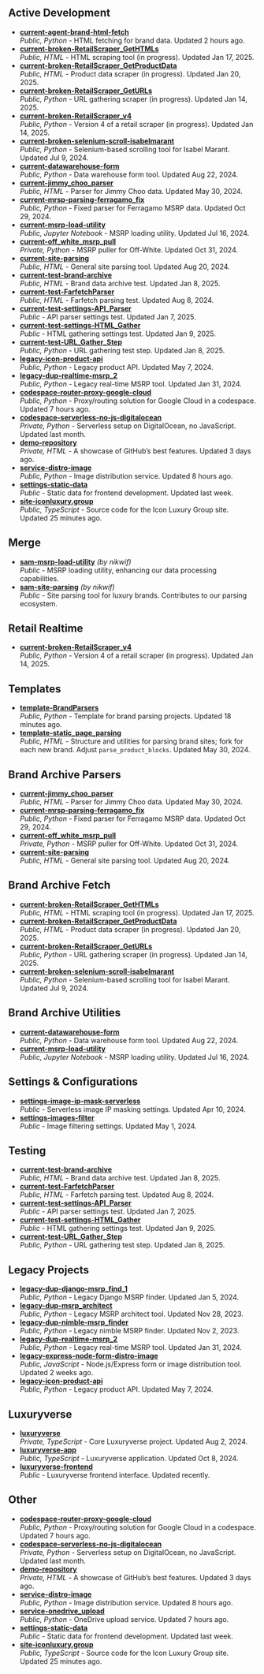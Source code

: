 ## Active Development
- **[current-agent-brand-html-fetch](https://github.com/iconluxurygroup/current-agent-brand-html-fetch)**  
  *Public, Python* - HTML fetching for brand data. Updated 2 hours ago.
- **[current-broken-RetailScraper_GetHTMLs](https://github.com/iconluxurygroup/current-broken-RetailScraper_GetHTMLs)**  
  *Public, HTML* - HTML scraping tool (in progress). Updated Jan 17, 2025.
- **[current-broken-RetailScraper_GetProductData](https://github.com/iconluxurygroup/current-broken-RetailScraper_GetProductData)**  
  *Public, HTML* - Product data scraper (in progress). Updated Jan 20, 2025.
- **[current-broken-RetailScraper_GetURLs](https://github.com/iconluxurygroup/current-broken-RetailScraper_GetURLs)**  
  *Public, Python* - URL gathering scraper (in progress). Updated Jan 14, 2025.
- **[current-broken-RetailScraper_v4](https://github.com/iconluxurygroup/current-broken-RetailScraper_v4)**  
  *Public, Python* - Version 4 of a retail scraper (in progress). Updated Jan 14, 2025.
- **[current-broken-selenium-scroll-isabelmarant](https://github.com/iconluxurygroup/current-broken-selenium-scroll-isabelmarant)**  
  *Public, Python* - Selenium-based scrolling tool for Isabel Marant. Updated Jul 9, 2024.
- **[current-datawarehouse-form](https://github.com/iconluxurygroup/current-datawarehouse-form)**  
  *Public, Python* - Data warehouse form tool. Updated Aug 22, 2024.
- **[current-jimmy_choo_parser](https://github.com/iconluxurygroup/current-jimmy_choo_parser)**  
  *Public, HTML* - Parser for Jimmy Choo data. Updated May 30, 2024.
- **[current-mrsp-parsing-ferragamo_fix](https://github.com/iconluxurygroup/current-mrsp-parsing-ferragamo_fix)**  
  *Public, Python* - Fixed parser for Ferragamo MSRP data. Updated Oct 29, 2024.
- **[current-msrp-load-utility](https://github.com/iconluxurygroup/current-msrp-load-utility)**  
  *Public, Jupyter Notebook* - MSRP loading utility. Updated Jul 16, 2024.
- **[current-off_white_msrp_pull](https://github.com/iconluxurygroup/current-off_white_msrp_pull)**  
  *Private, Python* - MSRP puller for Off-White. Updated Oct 31, 2024.
- **[current-site-parsing](https://github.com/iconluxurygroup/current-site-parsing)**  
  *Public, HTML* - General site parsing tool. Updated Aug 20, 2024.
- **[current-test-brand-archive](https://github.com/iconluxurygroup/current-test-brand-archive)**  
  *Public, HTML* - Brand data archive test. Updated Jan 8, 2025.
- **[current-test-FarfetchParser](https://github.com/iconluxurygroup/current-test-FarfetchParser)**  
  *Public, HTML* - Farfetch parsing test. Updated Aug 8, 2024.
- **[current-test-settings-API_Parser](https://github.com/iconluxurygroup/current-test-settings-API_Parser)**  
  *Public* - API parser settings test. Updated Jan 7, 2025.
- **[current-test-settings-HTML_Gather](https://github.com/iconluxurygroup/current-test-settings-HTML_Gather)**  
  *Public* - HTML gathering settings test. Updated Jan 9, 2025.
- **[current-test-URL_Gather_Step](https://github.com/iconluxurygroup/current-test-URL_Gather_Step)**  
  *Public, Python* - URL gathering test step. Updated Jan 8, 2025.
- **[legacy-icon-product-api](https://github.com/iconluxurygroup/legacy-icon-product-api)**  
  *Public, Python* - Legacy product API. Updated May 7, 2024.
- **[legacy-dup-realtime-msrp_2](https://github.com/iconluxurygroup/legacy-dup-realtime-msrp_2)**  
  *Public, Python* - Legacy real-time MSRP tool. Updated Jan 31, 2024.
- **[codespace-router-proxy-google-cloud](https://github.com/iconluxurygroup/codespace-router-proxy-google-cloud)**  
  *Public, Python* - Proxy/routing solution for Google Cloud in a codespace. Updated 7 hours ago.
- **[codespace-serverless-no-js-digitalocean](https://github.com/iconluxurygroup/codespace-serverless-no-js-digitalocean)**  
  *Private, Python* - Serverless setup on DigitalOcean, no JavaScript. Updated last month.
- **[demo-repository](https://github.com/iconluxurygroup/demo-repository)**  
  *Private, HTML* - A showcase of GitHub’s best features. Updated 3 days ago.
- **[service-distro-image](https://github.com/iconluxurygroup/service-distro-image)**  
  *Public, Python* - Image distribution service. Updated 8 hours ago.
- **[settings-static-data](https://github.com/iconluxurygroup/settings-static-data)**  
  *Public* - Static data for frontend development. Updated last week.
- **[site-iconluxury.group](https://github.com/iconluxurygroup/site-iconluxury.group)**  
  *Public, TypeScript* - Source code for the Icon Luxury Group site. Updated 25 minutes ago.
    
## Merge
- **[sam-msrp-load-utility](https://github.com/nikwif/sam-msrp-load-utility)** *(by nikwif)*  
  *Public* - MSRP loading utility, enhancing our data processing capabilities.
- **[sam-site-parsing](https://github.com/nikwif/sam-site-parsing)** *(by nikwif)*  
  *Public* - Site parsing tool for luxury brands. Contributes to our parsing ecosystem.

## Retail Realtime
- **[current-broken-RetailScraper_v4](https://github.com/iconluxurygroup/current-broken-RetailScraper_v4)**  
  *Public, Python* - Version 4 of a retail scraper (in progress). Updated Jan 14, 2025.

## Templates
- **[template-BrandParsers](https://github.com/iconluxurygroup/template-BrandParsers)**  
  *Public, Python* - Template for brand parsing projects. Updated 18 minutes ago.
- **[template-static_page_parsing](https://github.com/iconluxurygroup/template-static_page_parsing)**  
  *Public, HTML* - Structure and utilities for parsing brand sites; fork for each new brand. Adjust `parse_product_blocks`. Updated May 30, 2024.

## Brand Archive Parsers
- **[current-jimmy_choo_parser](https://github.com/iconluxurygroup/current-jimmy_choo_parser)**  
  *Public, HTML* - Parser for Jimmy Choo data. Updated May 30, 2024.
- **[current-mrsp-parsing-ferragamo_fix](https://github.com/iconluxurygroup/current-mrsp-parsing-ferragamo_fix)**  
  *Public, Python* - Fixed parser for Ferragamo MSRP data. Updated Oct 29, 2024.
- **[current-off_white_msrp_pull](https://github.com/iconluxurygroup/current-off_white_msrp_pull)**  
  *Private, Python* - MSRP puller for Off-White. Updated Oct 31, 2024.
- **[current-site-parsing](https://github.com/iconluxurygroup/current-site-parsing)**  
  *Public, HTML* - General site parsing tool. Updated Aug 20, 2024.

## Brand Archive Fetch
- **[current-broken-RetailScraper_GetHTMLs](https://github.com/iconluxurygroup/current-broken-RetailScraper_GetHTMLs)**  
  *Public, HTML* - HTML scraping tool (in progress). Updated Jan 17, 2025.
- **[current-broken-RetailScraper_GetProductData](https://github.com/iconluxurygroup/current-broken-RetailScraper_GetProductData)**  
  *Public, HTML* - Product data scraper (in progress). Updated Jan 20, 2025.
- **[current-broken-RetailScraper_GetURLs](https://github.com/iconluxurygroup/current-broken-RetailScraper_GetURLs)**  
  *Public, Python* - URL gathering scraper (in progress). Updated Jan 14, 2025.
- **[current-broken-selenium-scroll-isabelmarant](https://github.com/iconluxurygroup/current-broken-selenium-scroll-isabelmarant)**  
  *Public, Python* - Selenium-based scrolling tool for Isabel Marant. Updated Jul 9, 2024.

## Brand Archive Utilities
- **[current-datawarehouse-form](https://github.com/iconluxurygroup/current-datawarehouse-form)**  
  *Public, Python* - Data warehouse form tool. Updated Aug 22, 2024.
- **[current-msrp-load-utility](https://github.com/iconluxurygroup/current-msrp-load-utility)**  
  *Public, Jupyter Notebook* - MSRP loading utility. Updated Jul 16, 2024.

## Settings & Configurations
- **[settings-image-ip-mask-serverless](https://github.com/iconluxurygroup/settings-image-ip-mask-serverless)**  
  *Public* - Serverless image IP masking settings. Updated Apr 10, 2024.
- **[settings-images-filter](https://github.com/iconluxurygroup/settings-images-filter)**  
  *Public* - Image filtering settings. Updated May 1, 2024.

## Testing
- **[current-test-brand-archive](https://github.com/iconluxurygroup/current-test-brand-archive)**  
  *Public, HTML* - Brand data archive test. Updated Jan 8, 2025.
- **[current-test-FarfetchParser](https://github.com/iconluxurygroup/current-test-FarfetchParser)**  
  *Public, HTML* - Farfetch parsing test. Updated Aug 8, 2024.
- **[current-test-settings-API_Parser](https://github.com/iconluxurygroup/current-test-settings-API_Parser)**  
  *Public* - API parser settings test. Updated Jan 7, 2025.
- **[current-test-settings-HTML_Gather](https://github.com/iconluxurygroup/current-test-settings-HTML_Gather)**  
  *Public* - HTML gathering settings test. Updated Jan 9, 2025.
- **[current-test-URL_Gather_Step](https://github.com/iconluxurygroup/current-test-URL_Gather_Step)**  
  *Public, Python* - URL gathering test step. Updated Jan 8, 2025.

## Legacy Projects
- **[legacy-dup-django-msrp_find_1](https://github.com/iconluxurygroup/legacy-dup-django-msrp_find_1)**  
  *Public, Python* - Legacy Django MSRP finder. Updated Jan 5, 2024.
- **[legacy-dup-msrp_architect](https://github.com/iconluxurygroup/legacy-dup-msrp_architect)**  
  *Public, Python* - Legacy MSRP architect tool. Updated Nov 28, 2023.
- **[legacy-dup-nimble-msrp_finder](https://github.com/iconluxurygroup/legacy-dup-nimble-msrp_finder)**  
  *Public, Python* - Legacy nimble MSRP finder. Updated Nov 2, 2023.
- **[legacy-dup-realtime-msrp_2](https://github.com/iconluxurygroup/legacy-dup-realtime-msrp_2)**  
  *Public, Python* - Legacy real-time MSRP tool. Updated Jan 31, 2024.
- **[legacy-express-node-form-distro-image](https://github.com/iconluxurygroup/legacy-express-node-form-distro-image)**  
  *Public, JavaScript* - Node.js/Express form or image distribution tool. Updated 2 weeks ago.
- **[legacy-icon-product-api](https://github.com/iconluxurygroup/legacy-icon-product-api)**  
  *Public, Python* - Legacy product API. Updated May 7, 2024.

## Luxuryverse 
- **[luxuryverse](https://github.com/iconluxurygroup/luxuryverse)**  
  *Private, TypeScript* - Core Luxuryverse project. Updated Aug 2, 2024.
- **[luxuryverse-app](https://github.com/iconluxurygroup/luxuryverse-app)**  
  *Public, TypeScript* - Luxuryverse application. Updated Oct 8, 2024.
- **[luxuryverse-frontend](https://github.com/iconluxurygroup/luxuryverse-frontend)**  
  *Public* - Luxuryverse frontend interface. Updated recently.

## Other
- **[codespace-router-proxy-google-cloud](https://github.com/iconluxurygroup/codespace-router-proxy-google-cloud)**  
  *Public, Python* - Proxy/routing solution for Google Cloud in a codespace. Updated 7 hours ago.
- **[codespace-serverless-no-js-digitalocean](https://github.com/iconluxurygroup/codespace-serverless-no-js-digitalocean)**  
  *Private, Python* - Serverless setup on DigitalOcean, no JavaScript. Updated last month.
- **[demo-repository](https://github.com/iconluxurygroup/demo-repository)**  
  *Private, HTML* - A showcase of GitHub’s best features. Updated 3 days ago.
- **[service-distro-image](https://github.com/iconluxurygroup/service-distro-image)**  
  *Public, Python* - Image distribution service. Updated 8 hours ago.
- **[service-onedrive_upload](https://github.com/iconluxurygroup/service-onedrive_upload)**  
  *Public, Python* - OneDrive upload service. Updated 7 hours ago.
- **[settings-static-data](https://github.com/iconluxurygroup/settings-static-data)**  
  *Public* - Static data for frontend development. Updated last week.
- **[site-iconluxury.group](https://github.com/iconluxurygroup/site-iconluxury.group)**  
  *Public, TypeScript* - Source code for the Icon Luxury Group site. Updated 25 minutes ago.

<!--
**Here are some ideas to get you started:**

🙋‍♀️ A short introduction - what is your organization all about?
🌈 Contribution guidelines - how can the community get involved?
👩‍💻 Useful resources - where can the community find your docs? Is there anything else the community should know?
🍿 Fun facts - what does your team eat for breakfast?
🧙 Remember, you can do mighty things with the power of [Markdown](https://docs.github.com/github/writing-on-github/getting-started-with-writing-and-formatting-on-github/basic-writing-and-formatting-syntax)
-->
